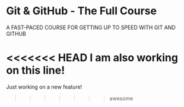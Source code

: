 # Git & GitHub - The Full Course

A FAST-PACED COURSE FOR GETTING UP TO SPEED WITH GIT AND GITHUB

<<<<<<< HEAD
I am also working on this line!
=======
Just working on a new feature!
>>>>>>> awesome
